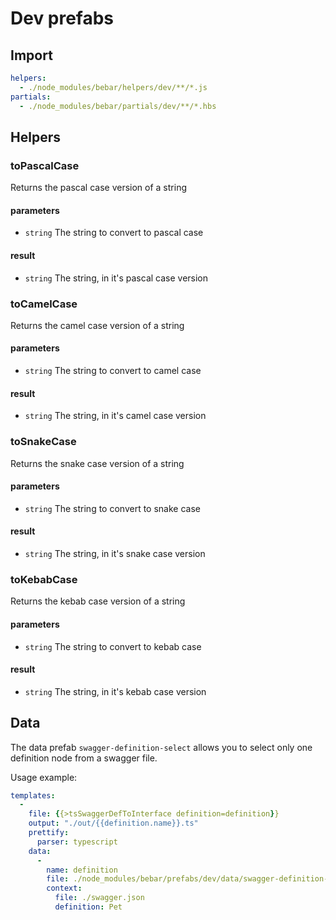 
# Dev prefabs
## Import
``` yaml
helpers:
  - ./node_modules/bebar/helpers/dev/**/*.js
partials:
  - ./node_modules/bebar/partials/dev/**/*.hbs

```
## Helpers
### toPascalCase
Returns the pascal case version of a string
#### parameters
* ```string``` The string to convert to pascal case
#### result
* ```string``` The string, in it's pascal case version

### toCamelCase
Returns the camel case version of a string
#### parameters
* ```string``` The string to convert to camel case
#### result
* ```string``` The string, in it's camel case version

### toSnakeCase
Returns the snake case version of a string
#### parameters
* ```string``` The string to convert to snake case
#### result
* ```string``` The string, in it's snake case version

### toKebabCase
Returns the kebab case version of a string
#### parameters
* ```string``` The string to convert to kebab case
#### result
* ```string``` The string, in it's kebab case version

## Data
The data prefab `swagger-definition-select` allows you to select only one definition node from a swagger file.

Usage example:
``` yaml
templates:
  -
    file: {{>tsSwaggerDefToInterface definition=definition}}
    output: "./out/{{definition.name}}.ts"
    prettify:
      parser: typescript
    data:
      -
        name: definition
        file: ./node_modules/bebar/prefabs/dev/data/swagger-definition-select.js
        context:
          file: ./swagger.json
          definition: Pet
```
